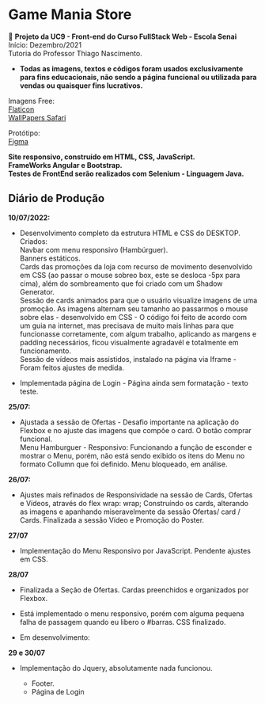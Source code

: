  # Game Mania Store #
 :star2:
**Projeto da UC9 - Front-end do Curso FullStack Web - Escola Senai** <br>
Início: Dezembro/2021<br>
Tutoria do Professor Thiago Nascimento.<br>

- **Todas as imagens, textos e códigos foram usados exclusivamente para fins educacionais, não sendo a página funcional ou utilizada para vendas ou quaisquer fins lucrativos.** <br>

Imagens Free: <br>
[Flaticon](https://www.flaticon.com/br/) <br>
[WallPapers Safari](https://wallpapersafari.com/clash-royale-wallpapers/)


Protótipo: <br>
[Figma](https://www.figma.com/file/TyUuaUI5aYAgmRlH4wYSmG/game_mania?node-id=0%3A1) 

**Site responsivo, construído em HTML, CSS, JavaScript. <br>
FrameWorks Angular e Bootstrap.<br>
Testes de FrontEnd serão realizados com Selenium - Linguagem Java.** 

## Diário de Produção ##

**10/07/2022:**
- Desenvolvimento completo da estrutura HTML e CSS do DESKTOP.<br>
Criados: <br>
Navbar com menu responsivo (Hambúrguer).<br>
Banners estáticos. <br>
Cards das promoções da loja com recurso de movimento desenvolvido em CSS (ao passar o mouse sobreo box, este se desloca -5px para cima), além do sombreamento que foi criado com um Shadow Generator.<br> 
Sessão de cards animados para que o usuário visualize imagens de uma promoção. As imagens alternam seu tamanho ao passarmos o mouse sobre elas - desenvolvido em CSS - O código foi feito de acordo com um guia na internet, mas precisava de muito mais linhas para que funcionasse corretamente, com algum trabalho, aplicando as margens e padding necessários, ficou visualmente agradavél e totalmente em funcionamento. <br>
Sessão de vídeos mais assistidos, instalado na página via Iframe - Foram feitos ajustes de medida.<br>

- Implementada página de Login - Página ainda sem formatação - texto teste.<br>

**25/07:**
- Ajustada a sessão de Ofertas - Desafio importante na aplicação do Flexbox e no ajuste das imagens que compõe o card. O botão comprar funcional. <br>
Menu Hamburguer - Responsivo:
Funcionando a função de esconder e mostrar o Menu, porém, não está sendo exibido os itens do Menu no formato Collumn que foi definido. Menu bloqueado, em análise. 

**26/07:**
- Ajustes mais refinados de Responsividade na sessão de Cards, Ofertas e Vídeos, através do flex wrap: wrap;
Construíndo os cards, alterando as imagens e apanhando miseravelmente da sessão Ofertas/ card / Cards.
Finalizada a sessão Vídeo e Promoção do Poster. 

**27/07**
- Implementação do Menu Responsivo por JavaScript. Pendente ajustes em CSS.


**28/07**

- Finalizada a Seção de Ofertas. Cardas preenchidos e organizados por Flexbox. 
- Está implementado o menu responsivo, porém com alguma pequena falha de passagem quando eu libero o #barras. CSS finalizado. 

- Em desenvolvimento:<br>

**29 e 30/07**
- Implementação do Jquery, absolutamente nada funcionou. 

 
  * Footer. <br>
  * Página de Login
 



